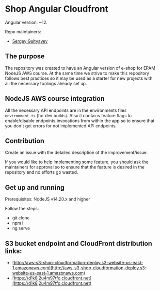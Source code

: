 # Shop Angular Cloudfront

Angular version: ~12.

Repo maintainers:

- [Sergey Gultyayev](https://github.com/gultyayev)

## The purpose

The repository was created to have an Angular version of e-shop for EPAM NodeJS AWS course. At the same time we strive to make this repository follows best practices so it may be used as a starter for new projects with all the necessary toolings already set up.

## NodeJS AWS course integration

All the necessary API endpoints are in the environments files `environment.ts` (for dev builds). Also it contains feature flags to enable/disable endpoints invocations from within the app so to ensure that you don't get errors for not implemented API endpoints.

## Contribution

Create an issue with the detailed description of the improvement/issue.

If you would like to help implementing some feature, you should ask the maintainers for approval so to ensure that the feature is desired in the repository and no efforts go wasted.

## Get up and running

Prerequisites: NodeJS v14.20.x and higher

Follow the steps:

- git clone
- npm i
- ng serve

## S3 bucket endpoint and CloudFront distribution links:

- [http://aws-s3-shop-cloudformation-deploy.s3-website-us-east-1.amazonaws.com](http://aws-s3-shop-cloudformation-deploy.s3-website-us-east-1.amazonaws.com)
- [https://d1k8j2u4m97tfo.cloudfront.net](https://d1k8j2u4m97tfo.cloudfront.net)
